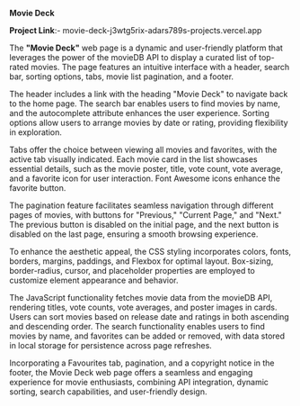 **Movie Deck**

**Project Link**:- movie-deck-j3wtg5rix-adars789s-projects.vercel.app

The **"Movie Deck"** web page is a dynamic and user-friendly platform that leverages the power of the movieDB API to display a curated list of top-rated movies. The page features an intuitive interface with a header, search bar, sorting options, tabs, movie list pagination, and a footer.

The header includes a link with the heading "Movie Deck" to navigate back to the home page. The search bar enables users to find movies by name, and the autocomplete attribute enhances the user experience. Sorting options allow users to arrange movies by date or rating, providing flexibility in exploration.

Tabs offer the choice between viewing all movies and favorites, with the active tab visually indicated. Each movie card in the list showcases essential details, such as the movie poster, title, vote count, vote average, and a favorite icon for user interaction. Font Awesome icons enhance the favorite button.

The pagination feature facilitates seamless navigation through different pages of movies, with buttons for "Previous," "Current Page," and "Next." The previous button is disabled on the initial page, and the next button is disabled on the last page, ensuring a smooth browsing experience.

To enhance the aesthetic appeal, the CSS styling incorporates colors, fonts, borders, margins, paddings, and Flexbox for optimal layout. Box-sizing, border-radius, cursor, and placeholder properties are employed to customize element appearance and behavior.

The JavaScript functionality fetches movie data from the movieDB API, rendering titles, vote counts, vote averages, and poster images in cards. Users can sort movies based on release date and ratings in both ascending and descending order. The search functionality enables users to find movies by name, and favorites can be added or removed, with data stored in local storage for persistence across page refreshes.

Incorporating a Favourites tab, pagination, and a copyright notice in the footer, the Movie Deck web page offers a seamless and engaging experience for movie enthusiasts, combining API integration, dynamic sorting, search capabilities, and user-friendly design.
